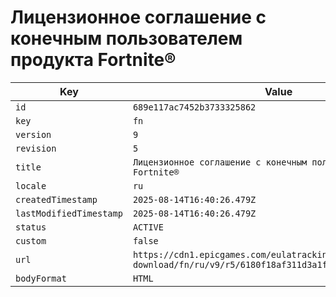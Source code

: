 # Лицензионное соглашение с конечным пользователем продукта Fortnite®

| Key | Value |
| --- | ----- |
| `id` | `689e117ac7452b3733325862` |
| `key` | `fn` |
| `version` | `9` |
| `revision` | `5` |
| `title` | `Лицензионное соглашение с конечным пользователем продукта Fortnite®` |
| `locale` | `ru` |
| `createdTimestamp` | `2025-08-14T16:40:26.479Z` |
| `lastModifiedTimestamp` | `2025-08-14T16:40:26.479Z` |
| `status` | `ACTIVE` |
| `custom` | `false` |
| `url` | `https://cdn1.epicgames.com/eulatracking-download/fn/ru/v9/r5/6180f18af311d3a1febf0eaf1821b37d.pdf` |
| `bodyFormat` | `HTML` |
